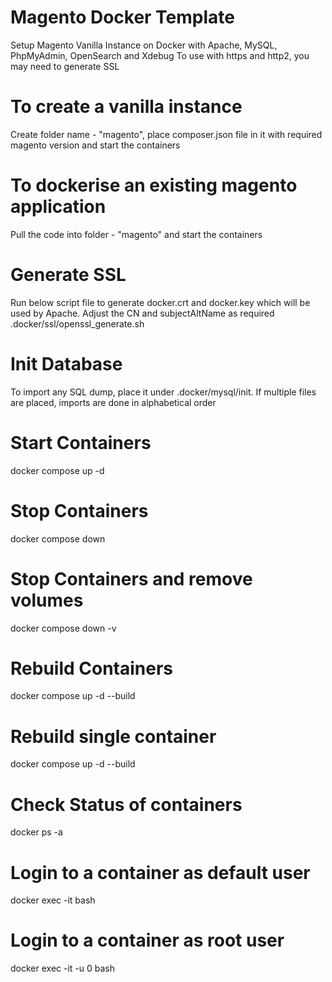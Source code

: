 # Magento Docker Template
Setup Magento Vanilla Instance on Docker with Apache, MySQL, PhpMyAdmin, OpenSearch and Xdebug
To use with https and http2, you may need to generate SSL

# To create a vanilla instance
Create folder name - "magento", place composer.json file in it with required magento version and start the containers

# To dockerise an existing magento application
Pull the code into folder - "magento" and start the containers

# Generate SSL
Run below script file to generate docker.crt and docker.key which will be used by Apache. Adjust the CN and subjectAltName as required
.docker/ssl/openssl_generate.sh

# Init Database
To import any SQL dump, place it under .docker/mysql/init. If multiple files are placed, imports are done in alphabetical order

# Start Containers
docker compose up -d

# Stop Containers
docker compose down

# Stop Containers and remove volumes
docker compose down -v

# Rebuild Containers
docker compose up -d --build

# Rebuild single container
docker compose up -d --build <container-name>

# Check Status of containers
docker ps -a

# Login to a container as default user
docker exec -it <container-name> bash

# Login to a container as root user
docker exec -it -u 0 <container-name> bash